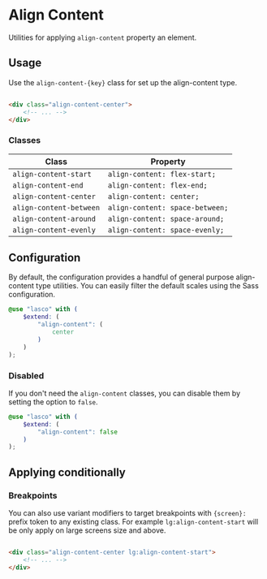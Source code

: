 # Align Content

Utilities for applying `align-content` property an element.

## Usage

Use the `align-content-{key}` class for set up the align-content type.

```html

<div class="align-content-center">
    <!-- ... -->
</div>
```

### Classes

| Class                   | Property                        |
|-------------------------|---------------------------------|
| `align-content-start`   | `align-content: flex-start;`    |
| `align-content-end`     | `align-content: flex-end;`      |
| `align-content-center`  | `align-content: center;`        |
| `align-content-between` | `align-content: space-between;` |
| `align-content-around`  | `align-content: space-around;`  |
| `align-content-evenly`  | `align-content: space-evenly;`  |

## Configuration

By default, the configuration provides a handful of general purpose align-content type utilities. You can easily filter the
default scales using the Sass configuration.

```scss
@use "lasco" with (
    $extend: (
        "align-content": (
            center
        )
    )
);
```

### Disabled

If you don't need the `align-content` classes, you can disable them by setting the option to `false`.

```scss
@use "lasco" with (
    $extend: (
        "align-content": false
    )
);
```

## Applying conditionally

### Breakpoints

You can also use variant modifiers to target breakpoints with `{screen}:` prefix token to any existing class. For
example `lg:align-content-start` will be only apply on large screens size and above.

```html

<div class="align-content-center lg:align-content-start">
    <!-- ... -->
</div>
```
